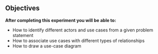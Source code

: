 ## Objectives

**After completing this experiment you will be able to:**

- How to identify different actors and use cases from a given problem statement
- How to associate use cases with different types of relationships
- How to draw a use-case diagram
